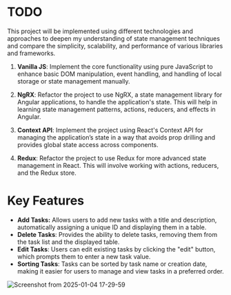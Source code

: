 # TODO

This project will be implemented using different technologies and approaches to deepen my understanding of state management techniques and compare the simplicity, scalability, and performance of various libraries and frameworks.

1. **Vanilla JS**: Implement the core functionality using pure JavaScript to enhance basic DOM manipulation, event handling, and handling of local storage or state management manually.


2. **NgRX**: Refactor the project to use NgRX, a state management library for Angular applications, to handle the application's state. This will help in learning state management patterns, actions, reducers, and effects in Angular.

3. **Context API**: Implement the project using React's Context API for managing the application’s state in a way that avoids prop drilling and provides global state access across components.

4. **Redux**: Refactor the project to use Redux for more advanced state management in React. This will involve working with actions, reducers, and the Redux store.

# Key Features

- **Add Tasks:** Allows users to add new tasks with a title and description, automatically assigning a unique ID and displaying them in a table.
- **Delete Tasks**: Provides the ability to delete tasks, removing them from the task list and the displayed table.
- **Edit Tasks**: Users can edit existing tasks by clicking the "edit" button, which prompts them to enter a new task value.
- **Sorting Tasks**: Tasks can be sorted by task name or creation date, making it easier for users to manage and view tasks in a preferred order.

![Screenshot from 2025-01-04 17-29-59](https://github.com/user-attachments/assets/f01a71ab-9308-4978-a3ac-6ec3f0e9fc1c)
